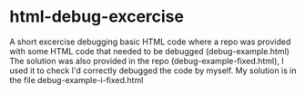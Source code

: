 # html-debug-excercise
A short excercise debugging basic HTML code where a repo was provided with some HTML code that needed to be debugged (debug-example.html)
The solution was also provided in the repo (debug-example-fixed.html), I used it to check I'd correctly debugged the code by myself. 
My solution is in the file debug-example-i-fixed.html

